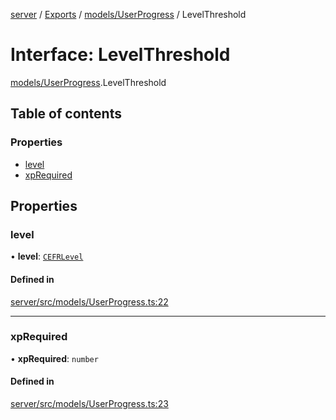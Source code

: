 [server](../README.md) / [Exports](../modules.md) / [models/UserProgress](../modules/models_UserProgress.md) / LevelThreshold

# Interface: LevelThreshold

[models/UserProgress](../modules/models_UserProgress.md).LevelThreshold

## Table of contents

### Properties

- [level](models_UserProgress.LevelThreshold.md#level)
- [xpRequired](models_UserProgress.LevelThreshold.md#xprequired)

## Properties

### level

• **level**: [`CEFRLevel`](../modules/models_UserProgress.md#cefrlevel)

#### Defined in

[server/src/models/UserProgress.ts:22](https://github.com/niklas-joh/french-learning-platform/blob/f88c80a984d39a715bd427891d156cc94cff3831/server/src/models/UserProgress.ts#L22)

___

### xpRequired

• **xpRequired**: `number`

#### Defined in

[server/src/models/UserProgress.ts:23](https://github.com/niklas-joh/french-learning-platform/blob/f88c80a984d39a715bd427891d156cc94cff3831/server/src/models/UserProgress.ts#L23)
